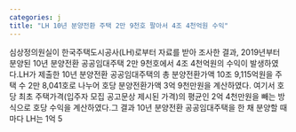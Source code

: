 ```yaml
---
categories: j
title: "LH 10년 분양전환 주택 2만 9천호 팔아서 4조 4천억원 수익"
---
```

심상정의원실이 한국주택도시공사(LH)로부터 자료를 받아 조사한 결과, 2019년부터 분양된 10년 분양전환 공공임대주택 2만 9천호에서 4조 4천억원의 수익이 발생하였다.LH가 제출한 10년 분양전환 공공임대주택의 총 분양전환가액 10조 9,115억원을 주택 수 2만 8,041호로 나누어 호당 분양전환가액 3억 9천만원을 계산하였다. 여기서 호당 최초 주택가격(입주자 모집 공고문상 제시된 가격)의 평균인 2억 4천만원을 빼는 방식으로 호당 수익을 계산하였다.그 결과 10년 분양전환 공공임대주택을 한 채 분양할 때마다 LH는 1억 5